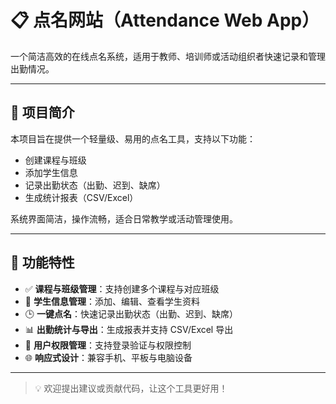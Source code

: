 # 📋 点名网站（Attendance Web App）

一个简洁高效的在线点名系统，适用于教师、培训师或活动组织者快速记录和管理出勤情况。

---

## 🚀 项目简介

本项目旨在提供一个轻量级、易用的点名工具，支持以下功能：

- 创建课程与班级
- 添加学生信息
- 记录出勤状态（出勤、迟到、缺席）
- 生成统计报表（CSV/Excel）

系统界面简洁，操作流畅，适合日常教学或活动管理使用。

---

## 🧩 功能特性

- ✅ **课程与班级管理**：支持创建多个课程与对应班级
- 👥 **学生信息管理**：添加、编辑、查看学生资料
- 🕒 **一键点名**：快速记录出勤状态（出勤、迟到、缺席）
- 📊 **出勤统计与导出**：生成报表并支持 CSV/Excel 导出
- 🔐 **用户权限管理**：支持登录验证与权限控制
- 🌐 **响应式设计**：兼容手机、平板与电脑设备

---

> 💡 欢迎提出建议或贡献代码，让这个工具更好用！
